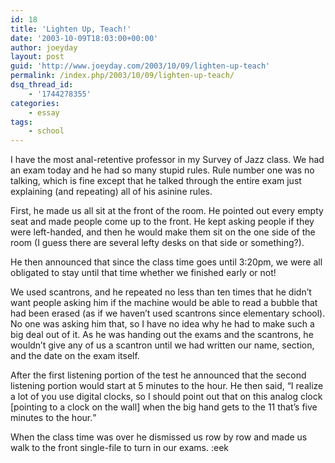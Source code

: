 ```yaml
---
id: 18
title: 'Lighten Up, Teach!'
date: '2003-10-09T18:03:00+00:00'
author: joeyday
layout: post
guid: 'http://www.joeyday.com/2003/10/09/lighten-up-teach'
permalink: /index.php/2003/10/09/lighten-up-teach/
dsq_thread_id:
    - '1744278355'
categories:
    - essay
tags:
    - school
---
```


I have the most anal-retentive professor in my Survey of Jazz class. We had an exam today and he had so many stupid rules. Rule number one was no talking, which is fine except that he talked through the entire exam just explaining (and repeating) all of his asinine rules.

First, he made us all sit at the front of the room. He pointed out every empty seat and made people come up to the front. He kept asking people if they were left-handed, and then he would make them sit on the one side of the room (I guess there are several lefty desks on that side or something?).

He then announced that since the class time goes until 3:20pm, we were all obligated to stay until that time whether we finished early or not!

We used scantrons, and he repeated no less than ten times that he didn’t want people asking him if the machine would be able to read a bubble that had been erased (as if we haven’t used scantrons since elementary school). No one was asking him that, so I have no idea why he had to make such a big deal out of it. As he was handing out the exams and the scantrons, he wouldn’t give any of us a scantron until we had written our name, section, and the date on the exam itself.

After the first listening portion of the test he announced that the second listening portion would start at 5 minutes to the hour. He then said, <q>I realize a lot of you use digital clocks, so I should point out that on this analog clock \[pointing to a clock on the wall\] when the big hand gets to the 11 that’s five minutes to the hour.</q>

When the class time was over he dismissed us row by row and made us walk to the front single-file to turn in our exams. :eek
